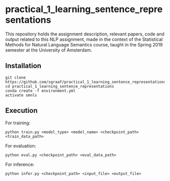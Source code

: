 # practical_1_learning_sentence_representations
This repository holds the assignment description, relevant papers, code and output related to this NLP assignment, made in the context of the Statistical Methods for Natural Language Semantics course, taught in the Spring 2019 semester at the University of Amsterdam.

## Installation
```
git clone https://github.com/sgraaf/practical_1_learning_sentence_representations/
cd practical_1_learning_sentence_representations
conda create -f environment.yml
activate smnls
```

## Execution
For training:
```
python train.py <model_type> <model_name> <checkpoint_path> <train_data_path>
```

For evaluation:
```
python eval.py <checkpoint_path> <eval_data_path>
```

For inference:
```
python infer.py <checkpoint_path> <input_file> <output_file>
```
